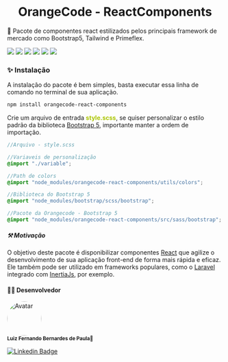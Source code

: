 <h1 align="center">OrangeCode - ReactComponents</h1>

<p>🚀 Pacote de componentes react estilizados pelos principais framework de mercado como Bootstrap5, Tailwind e Primeflex.</p>

<img src="https://img.shields.io/static/v1?label=&message=React&color=blue&logo=react"/>
<img src="https://img.shields.io/static/v1?label=&message=Sass&color=pink&logo=sass"/>
<img src="https://img.shields.io/static/v1?label=&message=Bootstrap&color=purple&logo=bootstrap"/>
<img src="https://img.shields.io/static/v1?label=License&message=MIT&color=success"/>
<img src="https://scrutinizer-ci.com/g/Nandovga/orangecode-react-components/badges/build.png?b=main"/>
<img src="https://scrutinizer-ci.com/g/Nandovga/orangecode-react-components/badges/quality-score.png?b=main"/>


### ✨ Instalação

A instalação do pacote é bem simples, basta executar essa linha de comando no terminal de sua aplicação.

```bash
npm install orangecode-react-components
```
Crie um arquivo de entrada <b style='color: #abc502'>style.scss</b>, se quiser personalizar o estilo padrão da biblioteca <a href='https://getbootstrap.com/'>Bootstrap 5</a>, importante manter a ordem de importação. 
```scss
//Arquivo - style.scss

//Variaveis de personalização
@import "./variable";

//Path de colors
@import "node_modules/orangecode-react-components/utils/colors";

//Biblioteca do Bootstrap 5
@import "node_modules/bootstrap/scss/bootstrap";

//Pacote da Orangecode - Bootstrap 5
@import "node_modules/orangecode-react-components/src/sass/bootstrap";
 ```


##### ⚒️ Motivação

O objetivo deste pacote é disponibilizar componentes <a href='https://react.dev/'>React</a> que agilize o desenvolvimento de sua aplicação front-end de forma mais rápida e eficaz. Ele também pode ser utilizado em frameworks populares, como
o <a href='https://laravel.com/'>Laravel</a> integrado com <a href='https://inertiajs.com/'>InertiaJs</a>, por exemplo.

#### 👨‍💻 Desenvolvedor

<img style="border-radius: 50%;" src="https://avatars.githubusercontent.com/u/35897906?s=400&u=a25ace405c6c9412844ba7b6a6b3a0b68c6f8296&v=4" width="80px;" alt="Avatar"/>
<br />
<sub><b>Luiz Fernando Bernardes de Paula</b>🚀</sub>

[![Linkedin Badge](https://img.shields.io/static/v1?label=&message=LinkedIn&color=blue&style=flat-square&logo=LinkedIn)](https://www.linkedin.com/in/luiz-fernando-bernardes-de-paula-605497a4/)
